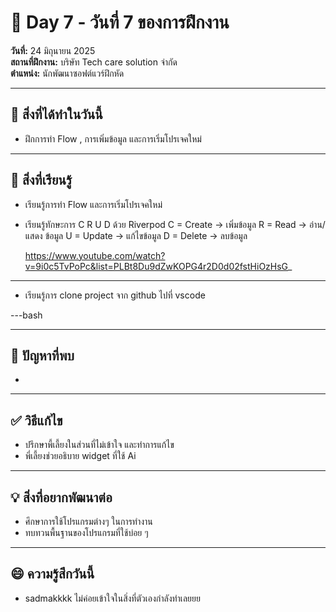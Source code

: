 # 📅 Day 7 - วันที่ 7 ของการฝึกงาน
**วันที่:** 24 มิถุนายน 2025  
**สถานที่ฝึกงาน:** บริษัท Tech care solution จำกัด  
**ตำแหน่ง:** นักพัฒนาซอฟต์แวร์ฝึกหัด

---

## 📝 สิ่งที่ได้ทำในวันนี้
- ฝึกการทำ Flow , การเพิ่มข้อมูล และการเริ่มโปรเจคใหม่



---

## 🎯 สิ่งที่เรียนรู้
- เรียนรู้การทำ Flow และการเริ่มโปรเจคใหม่
- เรียนรู้ทักษะการ  C R U D ด้วย Riverpod
  C = Create -> เพิ่มข้อมูล
  R = Read -> อ่าน/แสดง ข้อมูล
  U = Update -> แก้ไขข้อมูล
  D = Delete ->  ลบข้อมูล
  
  https://www.youtube.com/watch?v=9i0c5TvPoPc&list=PLBt8Du9dZwKOPG4r2D0d02fstHiOzHsG_
---
- เรียนรู้การ clone project จาก github ไปที่ vscode

---bash


---

## 🤔 ปัญหาที่พบ
- 
---

## ✅ วิธีแก้ไข
- ปรึกษาพี้เลี้ยงในส่วนที่ไม่เข้าใจ และทำการแก้ไข
- พี่เลี้ยงช่วยอธิบาย widget ที่ใช้ Ai


---

## 💡 สิ่งที่อยากพัฒนาต่อ
- ศึกษาการใช้โปรแกรมต่างๆ ในการทำงาน
- ทบทวนพื้นฐานของโปรแกรมที่ใช้บ่อย ๆ

---

## 😄 ความรู้สึกวันนี้
- sadmakkkk ไม่ค่อยเข้าใจในสิ่งที่ตัวเองกำลังทำเลยยย
